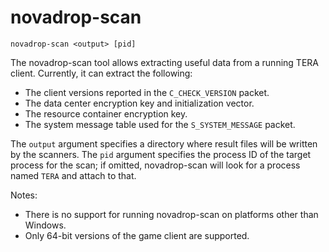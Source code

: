# novadrop-scan

```text
novadrop-scan <output> [pid]
```

The novadrop-scan tool allows extracting useful data from a running TERA client.
Currently, it can extract the following:

* The client versions reported in the `C_CHECK_VERSION` packet.
* The data center encryption key and initialization vector.
* The resource container encryption key.
* The system message table used for the `S_SYSTEM_MESSAGE` packet.

The `output` argument specifies a directory where result files will be written
by the scanners. The `pid` argument specifies the process ID of the target
process for the scan; if omitted, novadrop-scan will look for a process named
`TERA` and attach to that.

Notes:

* There is no support for running novadrop-scan on platforms other than Windows.
* Only 64-bit versions of the game client are supported.

